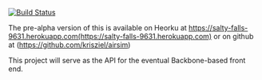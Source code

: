 [![Build Status](https://travis-ci.org/krisziel/airlinetycoon.svg?branch=master)](https://travis-ci.org/airlinetycoon/gCamp)

The pre-alpha version of this is available on Heorku at https://salty-falls-9631.herokuapp.com(https://salty-falls-9631.herokuapp.com) or on github at (https://github.com/krisziel/airsim)


This project will serve as the API for the eventual Backbone-based front end.
